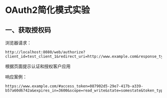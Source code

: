 # OAuth2简化模式实验

## 一、获取授权码

浏览器请求：

```
http://localhost:8080/web/authorize?client_id=test_client_1&redirect_uri=http://www.example.com&response_type=token&state=somestate&scope=read_write
```

根据页面提示认证和授权客户应用

响应案例：

```
https://www.example.com/#access_token=087902d5-29e7-417b-a339-b57a60d6742a&expires_in=3600&scope=read_write&state=somestate&token_type=Bearer
```






















